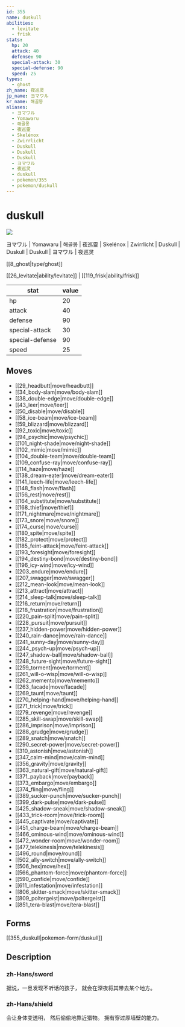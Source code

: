 ```yaml
---
id: 355
name: duskull
abilities:
  - levitate
  - frisk
stats:
  hp: 20
  attack: 40
  defense: 90
  special-attack: 30
  special-defense: 90
  speed: 25
types:
  - ghost
zh_name: 夜巡灵
jp_name: ヨマワル
kr_name: 해골몽
aliases:
  - ヨマワル
  - Yomawaru
  - 해골몽
  - 夜巡靈
  - Skelénox
  - Zwirrlicht
  - Duskull
  - Duskull
  - Duskull
  - ヨマワル
  - 夜巡灵
  - duskull
  - pokemon/355
  - pokemon/duskull
---
```

# duskull

![](https://raw.githubusercontent.com/PokeAPI/sprites/master/sprites/pokemon/355.png)

ヨマワル | Yomawaru | 해골몽 | 夜巡靈 | Skelénox | Zwirrlicht | Duskull | Duskull | Duskull | ヨマワル | 夜巡灵

[[8_ghost|type/ghost]]

[[26_levitate|ability/levitate]] | [[119_frisk|ability/frisk]]

|stat|value|
|---|---|
|hp|20|
|attack|40|
|defense|90|
|special-attack|30|
|special-defense|90|
|speed|25|


## Moves

- [[29_headbutt|move/headbutt]]
- [[34_body-slam|move/body-slam]]
- [[38_double-edge|move/double-edge]]
- [[43_leer|move/leer]]
- [[50_disable|move/disable]]
- [[58_ice-beam|move/ice-beam]]
- [[59_blizzard|move/blizzard]]
- [[92_toxic|move/toxic]]
- [[94_psychic|move/psychic]]
- [[101_night-shade|move/night-shade]]
- [[102_mimic|move/mimic]]
- [[104_double-team|move/double-team]]
- [[109_confuse-ray|move/confuse-ray]]
- [[114_haze|move/haze]]
- [[138_dream-eater|move/dream-eater]]
- [[141_leech-life|move/leech-life]]
- [[148_flash|move/flash]]
- [[156_rest|move/rest]]
- [[164_substitute|move/substitute]]
- [[168_thief|move/thief]]
- [[171_nightmare|move/nightmare]]
- [[173_snore|move/snore]]
- [[174_curse|move/curse]]
- [[180_spite|move/spite]]
- [[182_protect|move/protect]]
- [[185_feint-attack|move/feint-attack]]
- [[193_foresight|move/foresight]]
- [[194_destiny-bond|move/destiny-bond]]
- [[196_icy-wind|move/icy-wind]]
- [[203_endure|move/endure]]
- [[207_swagger|move/swagger]]
- [[212_mean-look|move/mean-look]]
- [[213_attract|move/attract]]
- [[214_sleep-talk|move/sleep-talk]]
- [[216_return|move/return]]
- [[218_frustration|move/frustration]]
- [[220_pain-split|move/pain-split]]
- [[228_pursuit|move/pursuit]]
- [[237_hidden-power|move/hidden-power]]
- [[240_rain-dance|move/rain-dance]]
- [[241_sunny-day|move/sunny-day]]
- [[244_psych-up|move/psych-up]]
- [[247_shadow-ball|move/shadow-ball]]
- [[248_future-sight|move/future-sight]]
- [[259_torment|move/torment]]
- [[261_will-o-wisp|move/will-o-wisp]]
- [[262_memento|move/memento]]
- [[263_facade|move/facade]]
- [[269_taunt|move/taunt]]
- [[270_helping-hand|move/helping-hand]]
- [[271_trick|move/trick]]
- [[279_revenge|move/revenge]]
- [[285_skill-swap|move/skill-swap]]
- [[286_imprison|move/imprison]]
- [[288_grudge|move/grudge]]
- [[289_snatch|move/snatch]]
- [[290_secret-power|move/secret-power]]
- [[310_astonish|move/astonish]]
- [[347_calm-mind|move/calm-mind]]
- [[356_gravity|move/gravity]]
- [[363_natural-gift|move/natural-gift]]
- [[371_payback|move/payback]]
- [[373_embargo|move/embargo]]
- [[374_fling|move/fling]]
- [[389_sucker-punch|move/sucker-punch]]
- [[399_dark-pulse|move/dark-pulse]]
- [[425_shadow-sneak|move/shadow-sneak]]
- [[433_trick-room|move/trick-room]]
- [[445_captivate|move/captivate]]
- [[451_charge-beam|move/charge-beam]]
- [[466_ominous-wind|move/ominous-wind]]
- [[472_wonder-room|move/wonder-room]]
- [[477_telekinesis|move/telekinesis]]
- [[496_round|move/round]]
- [[502_ally-switch|move/ally-switch]]
- [[506_hex|move/hex]]
- [[566_phantom-force|move/phantom-force]]
- [[590_confide|move/confide]]
- [[611_infestation|move/infestation]]
- [[806_skitter-smack|move/skitter-smack]]
- [[809_poltergeist|move/poltergeist]]
- [[851_tera-blast|move/tera-blast]]

## Forms



[[355_duskull|pokemon-form/duskull]]

## Description

### zh-Hans/sword

据说，一旦发现不听话的孩子，
就会在深夜将其带去某个地方。

### zh-Hans/shield

会让身体变透明，
然后偷偷地靠近猎物。
拥有穿过厚墙壁的能力。

